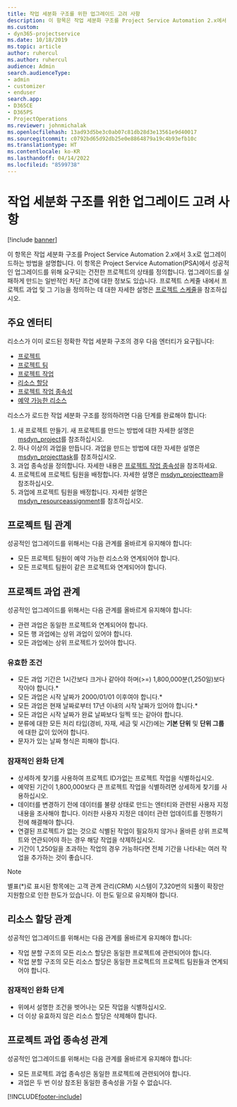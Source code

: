 ```yaml
---
title: 작업 세분화 구조를 위한 업그레이드 고려 사항
description: 이 항목은 작업 세분화 구조를 Project Service Automation 2.x에서 3.x로 업그레이드하는 방법을 설명합니다.
ms.custom:
- dyn365-projectservice
ms.date: 10/18/2019
ms.topic: article
author: ruhercul
ms.author: ruhercul
audience: Admin
search.audienceType:
- admin
- customizer
- enduser
search.app:
- D365CE
- D365PS
- ProjectOperations
ms.reviewer: johnmichalak
ms.openlocfilehash: 13ad93d5be3c0ab07c81db28d3e13561e9d40017
ms.sourcegitcommit: c0792bd65d92db25e0e8864879a19c4b93efb10c
ms.translationtype: HT
ms.contentlocale: ko-KR
ms.lasthandoff: 04/14/2022
ms.locfileid: "8599738"
---
```

# <a name="upgrade-considerations-for-the-work-breakdown-structure"></a>작업 세분화 구조를 위한 업그레이드 고려 사항

[!include [banner](../includes/psa-now-project-operations.md)]

이 항목은 작업 세분화 구조를 Project Service Automation 2.x에서 3.x로 업그레이드하는 방법을 설명합니다. 이 항목은 Project Service Automation(PSA)에서 성공적인 업그레이드를 위해 요구되는 건전한 프로젝트의 상태를 정의합니다. 업그레이드를 실패하게 만드는 일반적인 차단 조건에 대한 정보도 있습니다. 프로젝트 스케줄 내에서 프로젝트 과업 및 그 기능을 정의하는 데 대한 자세한 설명은 [프로젝트 스케줄](project-creating.md)을 참조하십시오.

## <a name="key-entities"></a>주요 엔터티
리소스가 이미 로드된 정확한 작업 세분화 구조의 경우 다음 엔터티가 요구됩니다:

- [프로젝트](/dynamics365/customerengagement/on-premises/developer/entities/msdyn_project)
- [프로젝트 팀](/dynamics365/customerengagement/on-premises/developer/entities/msdyn_projectteam)
- [프로젝트 작업](/dynamics365/customerengagement/on-premises/developer/entities/msdyn_projecttask)
- [리소스 할당](/dynamics365/customerengagement/on-premises/developer/entities/msdyn_resourceassignment)
- [프로젝트 작업 종속성](/dynamics365/customerengagement/on-premises/developer/entities/msdyn_projecttaskdependency)
- [예약 가능한 리소스](/dynamics365/customerengagement/on-premises/developer/entities/bookableresource)

리소스가 로드한 작업 세분화 구조를 정의하려면 다음 단계를 완료해야 합니다:

1. 새 프로젝트 만들기. 새 프로젝트를 만드는 방법에 대한 자세한 설명은 [msdyn_project](/dynamics365/customerengagement/on-premises/developer/entities/msdyn_project)를 참조하십시오.
2. 하나 이상의 과업을 만듭니다. 과업을 만드는 방법에 대한 자세한 설명은 [msdyn_projecttask](/dynamics365/customerengagement/on-premises/developer/entities/msdyn_projecttask)를 참조하십시오.
3. 과업 종속성을 정의합니다. 자세한 내용은 [프로젝트 작업 종속성](/dynamics365/customerengagement/on-premises/developer/entities/msdyn_projecttaskdependency)을 참조하세요.
4. 프로젝트에 프로젝트 팀원을 배정합니다. 자세한 설명은 [msdyn_projectteam](/dynamics365/customerengagement/on-premises/developer/entities/msdyn_projectteam)을 참조하십시오.
5. 과업에 프로젝트 팀원을 배정합니다. 자세한 설명은 [msdyn_resourceassignment](/dynamics365/customerengagement/on-premises/developer/entities/msdyn_resourceassignment)를 참조하십시오.

## <a name="project-team-relationships"></a>프로젝트 팀 관계

성공적인 업그레이드를 위해서는 다음 관계를 올바르게 유지해야 합니다:
- 모든 프로젝트 팀원이 예약 가능한 리소스와 연계되어야 합니다.
- 모든 프로젝트 팀원이 같은 프로젝트와 연계되어야 합니다. 

## <a name="project-task-relationships"></a>프로젝트 과업 관계
성공적인 업그레이드를 위해서는 다음 관계를 올바르게 유지해야 합니다:

- 관련 과업은 동일한 프로젝트와 연계되어야 합니다.
- 모든 행 과업에는 상위 과업이 있어야 합니다.
- 모든 과업에는 상위 프로젝트가 있어야 합니다.

### <a name="valid-conditions"></a>유효한 조건

- 모든 과업 기간은 1시간보다 크거나 같아야 하며(>=) 1,800,000분(1,250일)보다 작아야 합니다.*
- 모든 과업은 시작 날짜가 2000/01/01 이후여야 합니다.*
- 모든 과업은 현재 날짜로부터 17년 이내의 시작 날짜가 있어야 합니다.*
- 모든 과업은 시작 날짜가 완료 날짜보다 일찍 또는 같아야 합니다.
- 분류에 대한 모든 처리 타입(경비, 자재, 세금 및 시간)에는 **기본 단위** 및 **단위 그룹** 에 대한 값이 있어야 합니다.
- 문자가 있는 날짜 형식은 피해야 합니다.

### <a name="potential-mitigation-steps"></a>잠재적인 완화 단계
- 상세하게 찾기를 사용하여 프로젝트 ID가없는 프로젝트 작업을 식별하십시오.
- 예약된 기간이 1,800,000보다 큰 프로젝트 작업을 식별하려면 상세하게 찾기를 사용하십시오.
- 데이터를 변경하기 전에 데이터를 불량 상태로 만드는 엔터티와 관련된 사용자 지정 내용을 조사해야 합니다. 이러한 사용자 지정은 데이터 관련 업데이트를 진행하기 전에 해결해야 합니다.
- 연결된 프로젝트가 없는 것으로 식별된 작업이 필요하지 않거나 올바른 상위 프로젝트와 연관되어야 하는 경우 해당 작업을 삭제하십시오.
- 기간이 1,250일을 초과하는 작업의 경우 가능하다면 전체 기간을 나타내는 여러 작업을 추가하는 것이 좋습니다.

> [!NOTE]
> 별표(\*)로 표시된 항목에는 고객 관계 관리(CRM) 시스템이 7,320번의 되풀이 확장만 지원함으로 인한 한도가 있습니다. 이 한도 밑으로 유지해야 합니다.

## <a name="resource-assignment-relationships"></a>리소스 할당 관계
성공적인 업그레이드를 위해서는 다음 관계를 올바르게 유지해야 합니다:

- 작업 분할 구조의 모든 리소스 할당은 동일한 프로젝트에 관련되어야 합니다.
- 작업 분할 구조의 모든 리소스 할당은 동일한 프로젝트의 프로젝트 팀원들과 연계되어야 합니다.

### <a name="potential-mitigation-steps"></a>잠재적인 완화 단계
- 위에서 설명한 조건을 벗어나는 모든 작업을 식별하십시오.  
- 더 이상 유효하지 않은 리소스 할당은 삭제해야 합니다.

## <a name="project-task-dependency-relationships"></a>프로젝트 과업 종속성 관계
성공적인 업그레이드를 위해서는 다음 관계를 올바르게 유지해야 합니다:

- 모든 프로젝트 과업 종속성은 동일한 프로젝트에 관련되어야 합니다.
- 과업은 두 번 이상 참조된 동일한 종속성을 가질 수 없습니다.


[!INCLUDE[footer-include](../includes/footer-banner.md)]
